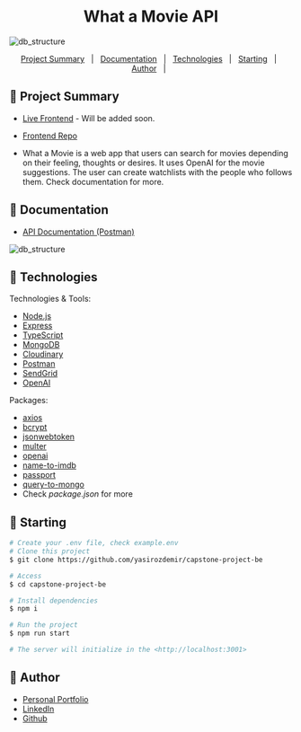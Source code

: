 <h1 align="center">What a Movie API</h1>

![db_structure](https://res.cloudinary.com/yasirdev/image/upload/v1683015717/WhataMovie/dev/logo.png)

<p align="center">
  <a href="#dart-project-summary">Project Summary</a> &#xa0; | &#xa0;
  <a href="#open_file_folder-documentation">Documentation</a> &#xa0; | &#xa0;
  <a href="#rocket-technologies">Technologies</a> &#xa0; | &#xa0;
  <a href="#checkered_flag-starting">Starting</a> &#xa0; | &#xa0;
  <a href="#bust_in_silhouette-author">Author</a> &#xa0; | &#xa0;
</p>

## :dart: Project Summary

- [Live Frontend]() - Will be added soon.
- [Frontend Repo](https://github.com/yasirozdemir/capstone-project-fe)

- What a Movie is a web app that users can search for movies depending on their feeling, thoughts or desires. It uses OpenAI for the movie suggestions. The user can create watchlists with the people who follows them. Check documentation for more.

## :open_file_folder: Documentation

- [API Documentation (Postman)](https://documenter.getpostman.com/view/25420267/2s93eU3Zqs)

![db_structure](https://res.cloudinary.com/yasirdev/image/upload/v1683028898/WhataMovie/dev/DB_Structure.png)

## :rocket: Technologies

Technologies & Tools:

- [Node.js](https://nodejs.org/en/)
- [Express](https://expressjs.com/)
- [TypeScript](https://www.typescriptlang.org/)
- [MongoDB](https://www.mongodb.com/)
- [Cloudinary](https://cloudinary.com/)
- [Postman](https://www.postman.com/)
- [SendGrid](https://sendgrid.com/)
- [OpenAI](https://platform.openai.com/)

Packages:

- [axios](https://www.npmjs.com/package/axios)
- [bcrypt](https://www.npmjs.com/package/bcrypt)
- [jsonwebtoken](https://www.npmjs.com/package/jsonwebtoken)
- [multer](https://www.npmjs.com/package/multer)
- [openai](https://www.npmjs.com/package/openai)
- [name-to-imdb](https://www.npmjs.com/package/name-to-imdb)
- [passport](https://www.npmjs.com/package/passport)
- [query-to-mongo](https://www.npmjs.com/package/query-to-mongo)
- Check _package.json_ for more

## :checkered_flag: Starting

```bash
# Create your .env file, check example.env
# Clone this project
$ git clone https://github.com/yasirozdemir/capstone-project-be

# Access
$ cd capstone-project-be

# Install dependencies
$ npm i

# Run the project
$ npm run start

# The server will initialize in the <http://localhost:3001>
```

## :bust_in_silhouette: Author

- [Personal Portfolio](https://www.yasirozdemir.com/)
- [LinkedIn](https://www.linkedin.com/in/muhammedyasirozdemir/)
- [Github](https://github.com/yasirozdemir)
